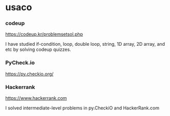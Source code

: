 # usaco

### codeup
https://codeup.kr/problemsetsol.php

I have studied if-condition, loop, double loop, string, 1D array, 2D array, and etc by solving codeup quizzes.

### PyCheck.io
https://py.checkio.org/

### Hackerrank
https://www.hackerrank.com

I solved intermediate-level problems in py.CheckiO and HackerRank.com
